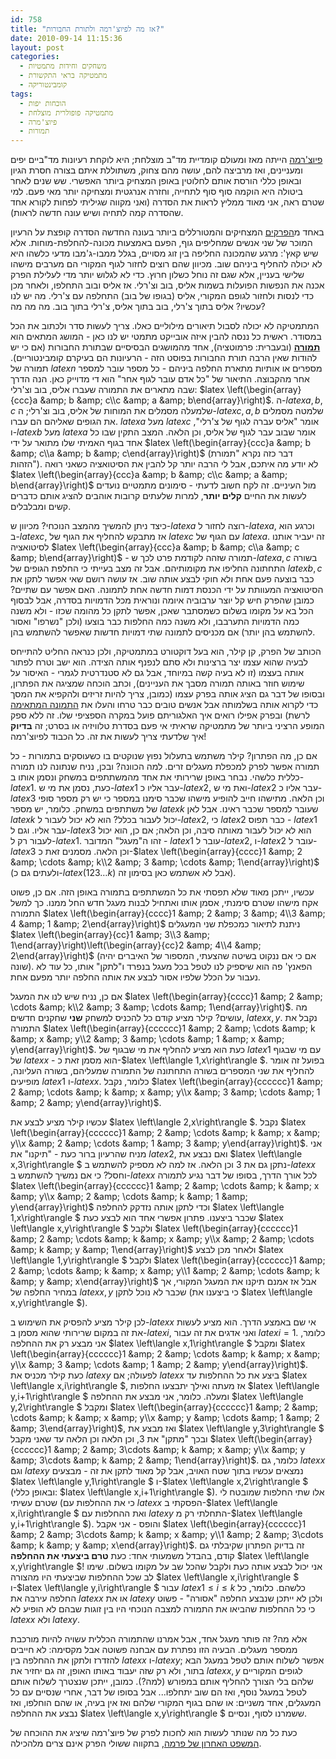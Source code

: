 ```yaml
---
id: 758
title: "אז מה לפיוצ'רמה ולתורת החבורות?"
date: 2010-09-14 11:15:36
layout: post
categories: 
  - משחקים וחידות מתמטיות
  - מתמטיקה בראי התקשורת
  - קומבינטוריקה
tags: 
  - הוכחות יפות
  - מתמטיקה פופולרית מוצלחת
  - פיוצ'מרה
  - תמורות
---
```

<a href="http://en.wikipedia.org/wiki/Futurama">פיוצ'רמה</a> הייתה מאז ומעולם קומדיית מד"ב מוצלחת; היא לוקחת רעיונות מד"ביים יפים ומעניינים, ואז מרביצה להם, עושה מהם צחוק, משתוללת איתם בצורה חסרת הגיון ובאופן כללי הורסת אותם לחלוטין באופן המצחיק ביותר האפשרי. שש שנים לאחר ביטולה היא הוקמה סוף סוף לתחייה, וחזרה אנרגטית ומצחיקה יותר מאי פעם. למי שטרם ראה, אני מאוד ממליץ לראות את הסדרה (ואני מקווה שגיליתי לפחות לקורא אחד שהסדרה קמה לתחיה ושיש עונה חדשה לראות).

באחד מ<a href="http://theinfosphere.org/The_Prisoner_of_Benda">הפרקים</a> המצחיקים והמטורללים ביותר בעונה החדשה הסדרה קופצת על הרעיון המוכר של שני אנשים שמחליפים גוף, הפעם באמצעות מכונה-להחלפת-מוחות. אלא שיש קאץ': מרגע שהמכונה החליפה בין זוג מסויים, בגלל ממבו-ג'מבו מדעי כלשהו היא לא יכולה להחליף ביניהם שוב. מכיוון שהם רוצים לחזור לגוף המקורי הם מערבים מישהו שלישי בעניין, אלא שגם זה נוחל כשלון חרוץ. כדי לא לגלוש יותר מדי לעלילת הפרק אכנה את הנפשות הפועלות בשמות אליס, בוב וצ'רלי. אז אליס ובוב התחלפו, ולאחר מכן כדי לנסות ולחזור לגופם המקורי, אליס (בגופו של בוב) התחלפה עם צ'רלי. מה יש לנו עכשיו? אליס בתוך צ'רלי, בוב בתוך אליס, צ'רלי בתוך בוב. מה מה מה?

המתמטיקה לא יכולה לסבול תיאורים מילוליים כאלו. צריך לעשות סדר ולכתוב את הכל במסודר. ראשית כל ננסה להבין איזה אובייקט מתמטי יש לנו כאן - המושג המתאים הוא <strong><a href="http://he.wikipedia.org/wiki/%D7%AA%D7%9E%D7%95%D7%A8%D7%94_%28%D7%9E%D7%AA%D7%9E%D7%98%D7%99%D7%A7%D7%94%29">תמורה</a></strong> (ובעברית: פרמוטציה), אחד מהמושגים הבסיסיים שבתורת החבורות (אם כי יש להודות שאין הרבה תורת החבורות בפוסט הזה - הרעיונות הם בעיקרם קומבינטוריים). תמורה של $latex n$ מספרים או אותיות מתארת החלפה ביניהם - כל מספר עובר למספר אחר מהקבוצה. התיאור של "כל אדם עובר לגוף אחר" הוא די מדוייק כאן. הנה הדרך שבה מתארים את התמורה שעברו אליס, בוב וצ'רלי: $latex \left(\begin{array}{ccc}a &amp; b &amp; c\\c &amp; a &amp; b\end{array}\right)$. ה-$latex a,b,c$ שלמעלה מסמלים את המוחות של אליס, בוב וצ'רלי; ה-$latex c,a,b$ שלמטה מסמלים את הגופים שאליהם הם עברו. $latex a$ מעל $latex c$ אומר "אליס עברה לגוף של צ'רלי", ו-$latex b$ מעל $latex a$ אומר שבוב עבר לגוף של אליס, וכן הלאה. המצב התקין שבו כל אחד בגוף האמיתי שלו מתואר על ידי $latex \left(\begin{array}{ccc}a &amp; b &amp; c\\a &amp; b &amp; c\end{array}\right)$ (דבר כזה נקרא "תמורת הזהות"). לא יודע מה איתכם, אבל לי הרבה יותר קל להבין את הסיטואציה כשאני רואה $latex \left(\begin{array}{ccc}a &amp; b &amp; c\\c &amp; a &amp; b\end{array}\right)$ מול העיניים. זה לקח חשוב לדעתי - סימונים מתמטיים נועדים לעשות את החיים <strong>קלים יותר</strong>, למרות שלעתים קרובות אוהבים להציג אותם כדברים קשים ומבלבלים.

כיצד ניתן להמשיך מהמצב הנוכחי? מכיוון ש-$latex a$ רוצה לחזור ל-$latex a$, וכרגע הוא ב-$latex c$, אז מתבקש להחליף את הגוף של $latex c$ עם הגוף של $latex a$. זה יעביר אותנו לסיטואציה $latex \left(\begin{array}{ccc}a &amp; b &amp; c\\a &amp; c &amp; b\end{array}\right)$ - תמורה שזהה לקודמת פרט לכך ש-$latex a,c$ בשורה התחתונה החליפו את מקומותיהם. אבל זה מצב בעייתי כי החלפת הגופים של $latex b,c$ כבר בוצעה פעם אחת ולא חוקי לבצע אותה שוב. אז עושה רושם שאי אפשר לתקן את הסיטואציה המעוותת על ידי הכנסת דמות חדשה אחת לתמונה. האם אפשר עם שתיים? כמובן שהפרק חיש קל יוצר ערבוביה איומה ונוראית מכל הדמויות בסדרה, אבל לבסוף הכל בא על מקומו בשלום כשמסתבר שאכן, אפשר לתקן כל מהומה שכזו - ולא משנה כמה הדמויות התערבבו, ולא משנה כמה החלפות כבר בוצעו (ולכן "נשרפו" ואסור להשתמש בהן יותר) אם מכניסים לתמונה שתי דמויות חדשות שאפשר להשתמש בהן.

הכותב של הפרק, קן קילר, הוא בעל דוקטורט במתמטיקה, ולכן כנראה החליט להתייחס לבעיה שהוא עצמו יצר ברצינות ולא סתם לנפנף אותה הצידה. הוא ישב וטרח לפתור אותה בעצמו (זו לא בעיה קשה במיוחד, אבל גם לא סטנדרטית לגמרי - האיסור על שימוש חוזר באותה תמורה מסבך את העניינים), וכתב הוכחה שמציגה את הפתרון, ובסופו של דבר גם הציג אותה בפרק עצמו (כמובן, צריך להיות זריזים ולהקפיא את המסך כדי לקרוא אותה בשלמותה אבל אנשים טובים כבר טרחו והעלו את <a href="http://pool.theinfosphere.org/images/4/4e/Prisoner_of_Benda_Theorem_on_Chalkboard.png">התמונה המתאימה</a> לרשת) ובפרק אפילו רואים איך האלגוריתם פועל במקרה הספציפי שלו. זה ללא ספק המופע הרציני ביותר של מתמטיקה שראיתי אי פעם בסדרת טלוויזיה או בסרט; זה <strong>בדיוק</strong> איך שלדעתי צריך לעשות את זה. כל הכבוד לפיוצ'רמה!

אם כן, מה הפתרון? קילר משתמש בתעלול נפוץ שנוקטים בו כשעוסקים בתמורות - כל תמורה אפשר לפרק למכפלת מעגלים זרים. למה הכוונה? ובכן, נניח שנתונה לנו תמורה כללית כלשהי. נבחר באופן שרירותי את אחד מהמשתתפים במשחק ונסמן אותו ב-$latex 1$. כעת, נסמן את מי ש-$latex 1$ עבר אליו כ-$latex 2$, ואת מי ש-$latex 2$ עבר אליו כ-$latex 3$ וכן הלאה. מתישהו חייב להופיע מישהו שכבר סימנו במספר כי יש רק מספר סופי של משתתפים במשחק. כלומר, יש מספר $latex k$ שעובר למספר שכבר ראינו. אבל לאן $latex k$ יכול לעבור בכלל? הוא לא יכול לעבור ל-$latex 2$, כי $latex 2$ כבר תפוס - $latex 1$ עבר אליו. וגם ל-$latex 3$ הוא לא יכול לעבור מאותה סיבה, וכן הלאה; אם כן, הוא יכול לעבור רק ל-$latex 1$. זהו ה"מעגל" המדובר - $latex 1$ עובר ל-$latex 2$, ו-$latex 2$ עובר ל-$latex 3$ וכן הלאה. מסמנים זאת כ-$latex \left(\begin{array}{cccc}1 &amp; 2 &amp; \cdots &amp; k\\2 &amp; 3 &amp; \cdots &amp; 1\end{array}\right)$ (ולעתים גם כ-$latex \left(123\dots k\right)$ אבל לא אשתמש כאן בסימון זה).

עכשיו, ייתכן מאוד שלא תפסתי את כל המשתתפים בתמורה באופן הזה. אם כן, פשוט אקח מישהו שטרם סימנתי, אסמן אותו ואתחיל לבנות מעגל חדש החל ממנו. כך למשל התמורה $latex \left(\begin{array}{cccc}1 &amp; 2 &amp; 3 &amp; 4\\3 &amp; 4 &amp; 1 &amp; 2\end{array}\right)$ ניתנת לתיאור כמכפלת שני המעגלים $latex \left(\begin{array}{cc}1 &amp; 3\\3 &amp; 1\end{array}\right)\left(\begin{array}{cc}2 &amp; 4\\4 &amp; 2\end{array}\right)$ (אם כי אם ננקוט בשיטה שהצעתי, המספור של האיברים יהיה שונה). הפאנץ' פה הוא שיספיק לנו לטפל בכל מעגל בנפרד ו"לתקן" אותו, כל עוד לא נעבור על הכלל שלפיו אסור לבצע את אותה החלפה יותר מפעם אחת.

אם כן, נניח שיש לנו את המעגל $latex \left(\begin{array}{cccc}1 &amp; 2 &amp; \cdots &amp; k\\2 &amp; 3 &amp; \cdots &amp; 1\end{array}\right)$. מה עושים? קילר מציע קודם כל להכניס למשחק <strong>שני</strong> שחקנים חדשים, $latex x,y$. נקבל את התמורה $latex \left(\begin{array}{cccccc}1 &amp; 2 &amp; \cdots &amp; k &amp; x &amp; y\\2 &amp; 3 &amp; \cdots &amp; 1 &amp; x &amp; y\end{array}\right)$. כעת הוא מציע להחליף את מי שבגוף של $latex 1$ עם מי שבגוף של $latex x$ - הוא מסמן זאת כ-$latex \left\langle 1,x\right\rangle $. בפועל זה אומר להחליף את שני המספרים בשורה התחתונה של התמורה שמעליהם, בשורה העליונה, מופיעים $latex 1$ ו-$latex x$. כלומר, נקבל $latex \left(\begin{array}{cccccc}1 &amp; 2 &amp; \cdots &amp; k &amp; x &amp; y\\x &amp; 3 &amp; \cdots &amp; 1 &amp; 2 &amp; y\end{array}\right)$.

עכשיו קילר מציע לבצע את $latex \left\langle 2,x\right\rangle $. נקבל $latex \left(\begin{array}{cccccc}1 &amp; 2 &amp; \cdots &amp; k &amp; x &amp; y\\x &amp; 2 &amp; \cdots &amp; 1 &amp; 3 &amp; y\end{array}\right)$. אני מניח שהרעיון ברור כעת - "תיקנו" את $latex 2$, ואם נבצע את $latex \left\langle x,3\right\rangle $ נתקן גם את 3 וכן הלאה. אז למה לא מספיק להשתמש ב-$latex x$ וחסל? כי אם נמשיך להשתמש ב-$latex x$ לכל אורך הדרך, בסופו של דבר נגיע לתמורה $latex \left(\begin{array}{cccccc}1 &amp; 2 &amp; \cdots &amp; k &amp; x &amp; y\\x &amp; 2 &amp; \cdots &amp; k &amp; 1 &amp; y\end{array}\right)$ וכדי לתקן אותה נזדקק להחלפה $latex \left\langle 1,x\right\rangle $ שכבר ביצענו. פתרון אפשרי אחד הוא לבצע כעת $latex \left\langle x,y\right\rangle $ ולקבל $latex \left(\begin{array}{cccccc}1 &amp; 2 &amp; \cdots &amp; k &amp; x &amp; y\\x &amp; 2 &amp; \cdots &amp; k &amp; y &amp; 1\end{array}\right)$ ולאחר מכן לבצע $latex \left\langle 1,y\right\rangle $ ולקבל $latex \left(\begin{array}{cccccc}1 &amp; 2 &amp; \cdots &amp; k &amp; x &amp; y\\1 &amp; 2 &amp; \cdots &amp; k &amp; y &amp; x\end{array}\right)$ אבל אז אמנם תיקנו את המעגל המקורי, אך במחיר החלפה של $latex x,y$ שכבר לא נוכל לתקן (כי ביצענו את $latex \left\langle x,y\right\rangle $).

לכן קילר מציע להפסיק את השימוש ב-$latex x$ אי שם באמצע הדרך. הוא מציע לעשות את זה במקום שרירותי שהוא מסמן ב-$latex i$, ואני אדגים את זה עבור $latex i=1$. כלומר, אני מבצע רק את ההחלפה $latex \left\langle x,1\right\rangle $ ומקבל $latex \left(\begin{array}{cccccc}1 &amp; 2 &amp; \cdots &amp; k &amp; x &amp; y\\x &amp; 3 &amp; \cdots &amp; 1 &amp; 2 &amp; y\end{array}\right)$. כעת קילר מכניס את $latex y$ לפעולה; אם $latex x$ ביצע את כל ההחלפות עד $latex \left\langle x,i\right\rangle $, אז מעתה ואילך יתבצעו החלפות $latex \left\langle y,i+1\right\rangle $ ומעלה. כלומר, אני מבצע את ההחלפה $latex \left\langle y,2\right\rangle $ ומקבל $latex \left(\begin{array}{cccccc}1 &amp; 2 &amp; \cdots &amp; k &amp; x &amp; y\\x &amp; y &amp; \cdots &amp; 1 &amp; 2 &amp; 3\end{array}\right)$, ואז מבצע את $latex \left\langle y,3\right\rangle $ ובכך "מתקן" את 3, וכן הלאה וכן הלאה עד שאני מקבל $latex \left(\begin{array}{cccccc}1 &amp; 2 &amp; 3\cdots &amp; k &amp; x &amp; y\\x &amp; y &amp; 3\cdots &amp; k &amp; 2 &amp; 1\end{array}\right)$. כלומר, גם $latex x$ וגם $latex y$ נמצאים עכשיו בתוך שטח האויב, אבל קל מאוד לתקן את זה - מבצעים $latex \left\langle y,1\right\rangle $ ו-$latex \left\langle x,2\right\rangle $ (ובאופן כללי: $latex \left\langle x,i+1\right\rangle $). אלו שתי החלפות שמובטח לי שטרם עשיתי (כי את ההחלפות עם $latex x$ הפסקתי ב-$latex \left\langle x,i\right\rangle $ ואת ההחלפות עם $latex y$ התחלתי רק מ-$latex \left\langle y,i+1\right\rangle $). והופס - אני אקבל $latex \left(\begin{array}{cccccc}1 &amp; 2 &amp; 3\cdots &amp; k &amp; x &amp; y\\1 &amp; 2 &amp; 3\cdots &amp; k &amp; y &amp; x\end{array}\right)$. זה בדיוק הפתרון שקיבלתי גם קודם, בהבדל משמעותי אחד: כעת <strong>טרם ביצעתי את ההחלפה</strong> $latex \left\langle x,y\right\rangle $! אני יכול לבצע אותה כעת ולקבל שהכל שב על מקומו בשלום. שימו לב שכל ההחלפות שביצעתי היו מהצורה $latex \left\langle x,i\right\rangle $ ו-$latex \left\langle y,i\right\rangle $ עבור $latex 1\le i\le k$ כלשהם. כלומר, כל החלפה עירבה את $latex x$ או את $latex y$ ולכן לא ייתכן שנבצע החלפה "אסורה" - פשוט כי כל ההחלפות שהביאו את התמורה למצבה הנוכחי היו בין זוגות שבהם לא הופיע לא $latex x$ ולא $latex y$.

אלא מה? זה פותר מעגל אחד, אבל אמרנו שהתמורה הכללית עשויה להיות מורכבת ממספר מעגלים. הבעיה הזו נפתרת עם אבחנה פשוטה אבל מקסימה: לא חייבים להזדרז ולתקן את ההחלפה בין $latex x$ ו-$latex y$; אפשר לשלוח אותם לטפל במעגל הבא בתור, ולא רק שזה יעבוד באותו האופן, זה גם יחזיר את $latex x,y$ לגופים המקוריים שלהם בלי הצורך להחליף אותם במפורש (למה?). כמובן, ייתכן שנצטרך לשלוח אותם לטפל במעגל נוסף, ואז הם שוב יתחלפו... אבל בסופו של דבר, אחרי שנסיים עם כל המעגלים, אחד משניים: או שהם בגוף המקורי שלהם ואז אין בעיה, או שהם הוחלפו, ואז נבצע את ההחלפה $latex \left\langle x,y\right\rangle $ ששמרנו לסוף, ונסיים.

כעת כל מה שנותר לעשות הוא לחכות לפרק של פיוצ'רמה שיציג את ההוכחה של <a href="http://he.wikipedia.org/wiki/%D7%94%D7%9E%D7%A9%D7%A4%D7%98_%D7%94%D7%90%D7%97%D7%A8%D7%95%D7%9F_%D7%A9%D7%9C_%D7%A4%D7%A8%D7%9E%D7%94">המשפט האחרון של פרמה</a>, בתקווה ששולי הפרק אינם צרים מלהכילה.
